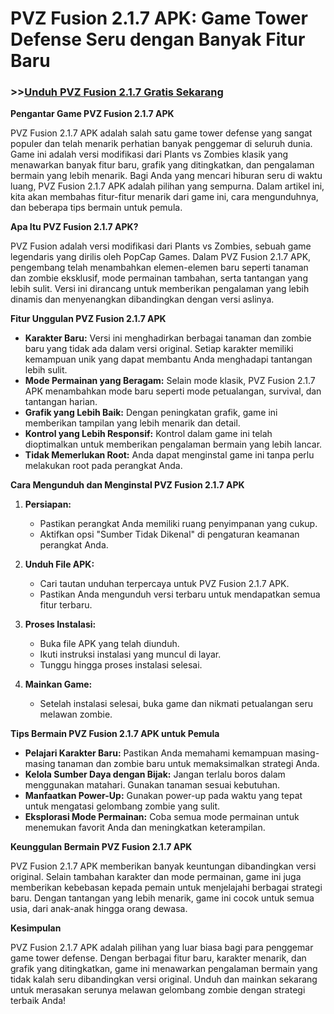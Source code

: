 # PVZ Fusion 2.1.7 APK: Game Tower Defense Seru dengan Banyak Fitur Baru

### >>[Unduh PVZ Fusion 2.1.7 Gratis Sekarang](https://bom.so/ZxkyBR)

**Pengantar Game PVZ Fusion 2.1.7 APK**

PVZ Fusion 2.1.7 APK adalah salah satu game tower defense yang sangat populer dan telah menarik perhatian banyak penggemar di seluruh dunia. Game ini adalah versi modifikasi dari Plants vs Zombies klasik yang menawarkan banyak fitur baru, grafik yang ditingkatkan, dan pengalaman bermain yang lebih menarik. Bagi Anda yang mencari hiburan seru di waktu luang, PVZ Fusion 2.1.7 APK adalah pilihan yang sempurna. Dalam artikel ini, kita akan membahas fitur-fitur menarik dari game ini, cara mengunduhnya, dan beberapa tips bermain untuk pemula.

**Apa Itu PVZ Fusion 2.1.7 APK?**

PVZ Fusion adalah versi modifikasi dari Plants vs Zombies, sebuah game legendaris yang dirilis oleh PopCap Games. Dalam PVZ Fusion 2.1.7 APK, pengembang telah menambahkan elemen-elemen baru seperti tanaman dan zombie eksklusif, mode permainan tambahan, serta tantangan yang lebih sulit. Versi ini dirancang untuk memberikan pengalaman yang lebih dinamis dan menyenangkan dibandingkan dengan versi aslinya.

**Fitur Unggulan PVZ Fusion 2.1.7 APK**

- **Karakter Baru:** Versi ini menghadirkan berbagai tanaman dan zombie baru yang tidak ada dalam versi original. Setiap karakter memiliki kemampuan unik yang dapat membantu Anda menghadapi tantangan lebih sulit.
- **Mode Permainan yang Beragam:** Selain mode klasik, PVZ Fusion 2.1.7 APK menambahkan mode baru seperti mode petualangan, survival, dan tantangan harian.
- **Grafik yang Lebih Baik:** Dengan peningkatan grafik, game ini memberikan tampilan yang lebih menarik dan detail.
- **Kontrol yang Lebih Responsif:** Kontrol dalam game ini telah dioptimalkan untuk memberikan pengalaman bermain yang lebih lancar.
- **Tidak Memerlukan Root:** Anda dapat menginstal game ini tanpa perlu melakukan root pada perangkat Anda.

**Cara Mengunduh dan Menginstal PVZ Fusion 2.1.7 APK**

1. **Persiapan:**
   - Pastikan perangkat Anda memiliki ruang penyimpanan yang cukup.
   - Aktifkan opsi "Sumber Tidak Dikenal" di pengaturan keamanan perangkat Anda.

2. **Unduh File APK:**
   - Cari tautan unduhan terpercaya untuk PVZ Fusion 2.1.7 APK.
   - Pastikan Anda mengunduh versi terbaru untuk mendapatkan semua fitur terbaru.

3. **Proses Instalasi:**
   - Buka file APK yang telah diunduh.
   - Ikuti instruksi instalasi yang muncul di layar.
   - Tunggu hingga proses instalasi selesai.

4. **Mainkan Game:**
   - Setelah instalasi selesai, buka game dan nikmati petualangan seru melawan zombie.

**Tips Bermain PVZ Fusion 2.1.7 APK untuk Pemula**

- **Pelajari Karakter Baru:** Pastikan Anda memahami kemampuan masing-masing tanaman dan zombie baru untuk memaksimalkan strategi Anda.
- **Kelola Sumber Daya dengan Bijak:** Jangan terlalu boros dalam menggunakan matahari. Gunakan tanaman sesuai kebutuhan.
- **Manfaatkan Power-Up:** Gunakan power-up pada waktu yang tepat untuk mengatasi gelombang zombie yang sulit.
- **Eksplorasi Mode Permainan:** Coba semua mode permainan untuk menemukan favorit Anda dan meningkatkan keterampilan.

**Keunggulan Bermain PVZ Fusion 2.1.7 APK**

PVZ Fusion 2.1.7 APK memberikan banyak keuntungan dibandingkan versi original. Selain tambahan karakter dan mode permainan, game ini juga memberikan kebebasan kepada pemain untuk menjelajahi berbagai strategi baru. Dengan tantangan yang lebih menarik, game ini cocok untuk semua usia, dari anak-anak hingga orang dewasa.

**Kesimpulan**

PVZ Fusion 2.1.7 APK adalah pilihan yang luar biasa bagi para penggemar game tower defense. Dengan berbagai fitur baru, karakter menarik, dan grafik yang ditingkatkan, game ini menawarkan pengalaman bermain yang tidak kalah seru dibandingkan versi original. Unduh dan mainkan sekarang untuk merasakan serunya melawan gelombang zombie dengan strategi terbaik Anda!
